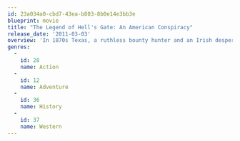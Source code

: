 ```yaml
---
id: 23a034a0-cbd7-43ea-b803-8b0e14e3bb3e
blueprint: movie
title: "The Legend of Hell's Gate: An American Conspiracy"
release_date: '2011-03-03'
overview: 'In 1870s Texas, a ruthless bounty hunter and an Irish desperado flee the law with a young criminal claiming to possess a treasure more valuable than gold. Crossing paths with some of the West’s most notorious figures, the three outlaws fight for their lives in the pursuit of fame and fortune. Fueled by an ensemble cast and inspired by actual events, THE LEGEND OF HELL’S GATE blends legend and history into a Western spectacle that recounts a treacherous existence in post Civil War Texas.'
genres:
  -
    id: 28
    name: Action
  -
    id: 12
    name: Adventure
  -
    id: 36
    name: History
  -
    id: 37
    name: Western
---
```

